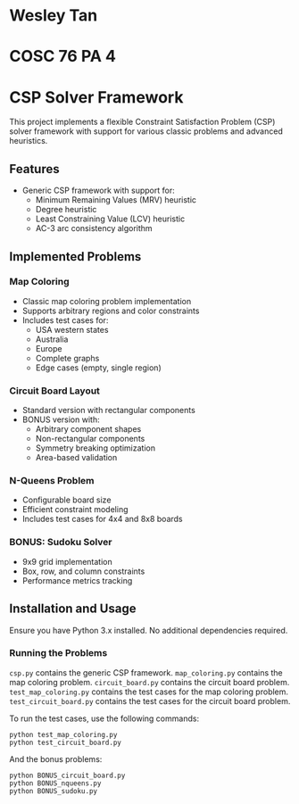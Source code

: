 # Wesley Tan
# COSC 76 PA 4

# CSP Solver Framework

This project implements a flexible Constraint Satisfaction Problem (CSP) solver framework with support for various classic problems and advanced heuristics.

## Features

- Generic CSP framework with support for:
  - Minimum Remaining Values (MRV) heuristic
  - Degree heuristic
  - Least Constraining Value (LCV) heuristic
  - AC-3 arc consistency algorithm

## Implemented Problems

### Map Coloring
- Classic map coloring problem implementation
- Supports arbitrary regions and color constraints
- Includes test cases for:
  - USA western states
  - Australia
  - Europe
  - Complete graphs
  - Edge cases (empty, single region)

### Circuit Board Layout
- Standard version with rectangular components
- BONUS version with:
  - Arbitrary component shapes
  - Non-rectangular components
  - Symmetry breaking optimization
  - Area-based validation

### N-Queens Problem
- Configurable board size
- Efficient constraint modeling
- Includes test cases for 4x4 and 8x8 boards

### BONUS: Sudoku Solver
- 9x9 grid implementation
- Box, row, and column constraints
- Performance metrics tracking

## Installation and Usage

Ensure you have Python 3.x installed. No additional dependencies required.

### Running the Problems

`csp.py` contains the generic CSP framework.
`map_coloring.py` contains the map coloring problem.
`circuit_board.py` contains the circuit board problem.
`test_map_coloring.py` contains the test cases for the map coloring problem.
`test_circuit_board.py` contains the test cases for the circuit board problem.

To run the test cases, use the following commands:

```
python test_map_coloring.py
python test_circuit_board.py
```

And the bonus problems:

```
python BONUS_circuit_board.py
python BONUS_nqueens.py
python BONUS_sudoku.py
```